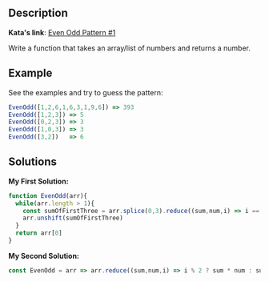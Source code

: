 ## Description

**Kata's link**: [Even Odd Pattern #1](https://www.codewars.com/kata/559e708e72d342b0c900007b)

Write a function that takes an array/list of numbers and returns a number.

## Example

See the examples and try to guess the pattern:

```js
EvenOdd([1,2,6,1,6,3,1,9,6]) => 393
EvenOdd([1,2,3]) => 5
EvenOdd([0,2,3]) => 3
EvenOdd([1,0,3]) => 3
EvenOdd([3,2])   => 6
```

## Solutions

**My First Solution:**

```js
function EvenOdd(arr){
  while(arr.length > 1){
    const sumOfFirstThree = arr.splice(0,3).reduce((sum,num,i) => i == 1 ? sum * num : sum + num)
    arr.unshift(sumOfFirstThree)
  }  
  return arr[0]
}
```

**My Second Solution:**

```js
const EvenOdd = arr => arr.reduce((sum,num,i) => i % 2 ? sum * num : sum + num, 0)
```



